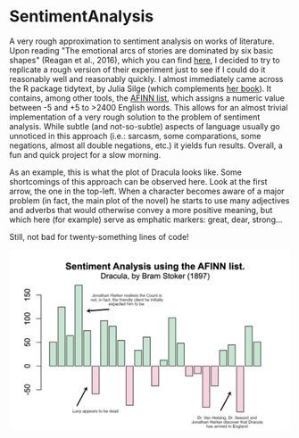 # SentimentAnalysis
A very rough approximation to sentiment analysis on works of literature. Upon reading "The emotional arcs of stories are dominated by six basic shapes" (Reagan et al., 2016), which you can find [here](https://epjdatascience.springeropen.com/articles/10.1140/epjds/s13688-016-0093-1), I decided to try to replicate a rough version of their experiment just to see if I could do it reasonably well and reasonably quickly. I almost immediately came across the R package tidytext, by Julia Silge (which complements [her book](https://www.tidytextmining.com/)). It contains, among other tools, the [AFINN list](https://darenr.github.io/afinn/), which assigns a numeric value between -5 and +5 to >2400 English words. This allows for an almost trivial implementation of a very rough solution to the problem of sentiment analysis. While subtle (and not-so-subtle) aspects of language usually go unnoticed in this approach (i.e.: sarcasm, some comparations, some negations, almost all double negations, etc.) it yields fun results. Overall, a fun and quick project for a slow morning.

As an example, this is what the plot of Dracula looks like. Some shortcomings of this approach can be observed here. Look at the first arrow, the one in the top-left. When a character becomes aware of a major problem (in fact, the main plot of the novel) he starts to use many adjectives and adverbs that would otherwise convey a more positive meaning, but which here (for example) serve as emphatic markers: great, dear, strong...

Still, not bad for twenty-something lines of code!

![Dracula's sentiment analysis.](https://github.com/malmriv/SentimentAnalysis/blob/main/images/DraculaAnalysis.png?raw=true)

